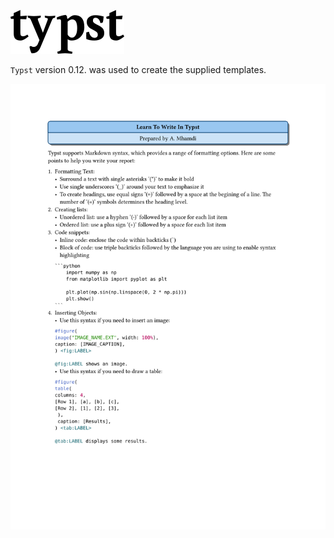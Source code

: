 ![Typst](./typst.svg)

`Typst` version 0.12. was used to create the supplied templates.

![Guide](./Guide.svg)

